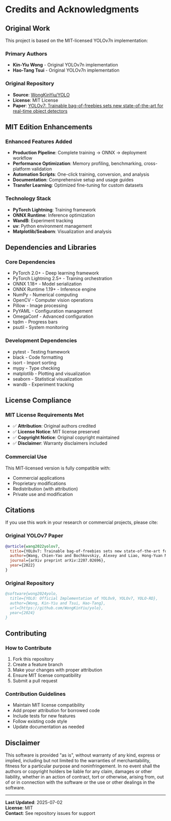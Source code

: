 # Credits and Acknowledgments

## Original Work

This project is based on the MIT-licensed YOLOv7n implementation:

### Primary Authors
- **Kin-Yiu Wong** - Original YOLOv7n implementation
- **Hao-Tang Tsui** - Original YOLOv7n implementation

### Original Repository
- **Source**: [WongKinYiu/YOLO](https://github.com/WongKinYiu/yolo)
- **License**: MIT License
- **Paper**: [YOLOv7: Trainable bag-of-freebies sets new state-of-the-art for real-time object detectors](https://arxiv.org/abs/2207.02696)

## MIT Edition Enhancements

### Enhanced Features Added
- **Production Pipeline**: Complete training → ONNX → deployment workflow
- **Performance Optimization**: Memory profiling, benchmarking, cross-platform validation
- **Automation Scripts**: One-click training, conversion, and analysis
- **Documentation**: Comprehensive setup and usage guides
- **Transfer Learning**: Optimized fine-tuning for custom datasets

### Technology Stack
- **PyTorch Lightning**: Training framework
- **ONNX Runtime**: Inference optimization
- **WandB**: Experiment tracking
- **uv**: Python environment management
- **Matplotlib/Seaborn**: Visualization and analysis

## Dependencies and Libraries

### Core Dependencies
- PyTorch 2.0+ - Deep learning framework
- PyTorch Lightning 2.5+ - Training orchestration
- ONNX 1.18+ - Model serialization
- ONNX Runtime 1.19+ - Inference engine
- NumPy - Numerical computing
- OpenCV - Computer vision operations
- Pillow - Image processing
- PyYAML - Configuration management
- OmegaConf - Advanced configuration
- tqdm - Progress bars
- psutil - System monitoring

### Development Dependencies
- pytest - Testing framework
- black - Code formatting
- isort - Import sorting
- mypy - Type checking
- matplotlib - Plotting and visualization
- seaborn - Statistical visualization
- wandb - Experiment tracking

## License Compliance

### MIT License Requirements Met
- ✅ **Attribution**: Original authors credited
- ✅ **License Notice**: MIT license preserved
- ✅ **Copyright Notice**: Original copyright maintained
- ✅ **Disclaimer**: Warranty disclaimers included

### Commercial Use
This MIT-licensed version is fully compatible with:
- Commercial applications
- Proprietary modifications
- Redistribution (with attribution)
- Private use and modification

## Citations

If you use this work in your research or commercial projects, please cite:

### Original YOLOv7 Paper
```bibtex
@article{wang2022yolov7,
  title={YOLOv7: Trainable bag-of-freebies sets new state-of-the-art for real-time object detectors},
  author={Wang, Chien-Yao and Bochkovskiy, Alexey and Liao, Hong-Yuan Mark},
  journal={arXiv preprint arXiv:2207.02696},
  year={2022}
}
```

### Original Repository
```bibtex
@software{wong2024yolo,
  title={YOLO: Official Implementation of YOLOv9, YOLOv7, YOLO-RD},
  author={Wong, Kin-Yiu and Tsui, Hao-Tang},
  url={https://github.com/WongKinYiu/yolo},
  year={2024}
}
```

## Contributing

### How to Contribute
1. Fork this repository
2. Create a feature branch
3. Make your changes with proper attribution
4. Ensure MIT license compatibility
5. Submit a pull request

### Contribution Guidelines
- Maintain MIT license compatibility
- Add proper attribution for borrowed code
- Include tests for new features
- Follow existing code style
- Update documentation as needed

## Disclaimer

This software is provided "as is", without warranty of any kind, express or implied, including but not limited to the warranties of merchantability, fitness for a particular purpose and noninfringement. In no event shall the authors or copyright holders be liable for any claim, damages or other liability, whether in an action of contract, tort or otherwise, arising from, out of or in connection with the software or the use or other dealings in the software.

---

**Last Updated**: 2025-07-02  
**License**: MIT  
**Contact**: See repository issues for support